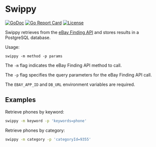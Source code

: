 # Swippy

[![GoDoc](https://godoc.org/github.com/matthewdargan/swippy-api?status.svg)](https://godoc.org/github.com/matthewdargan/swippy-api)
[![Go Report Card](https://goreportcard.com/badge/github.com/matthewdargan/swippy-api)](https://goreportcard.com/report/github.com/matthewdargan/swippy-api)
[![License](https://img.shields.io/badge/License-Apache_2.0-blue.svg)](LICENSE)

Swippy retrieves from the
[eBay Finding API](https://developer.ebay.com/api-docs/user-guides/static/finding-user-guide-landing.html)
and stores results in a PostgreSQL database.

Usage:

    swippy -m method -p params

The `-m` flag indicates the eBay Finding API method to call.

The `-p` flag specifies the query parameters for the eBay Finding API call.

The `EBAY_APP_ID` and `DB_URL` environment variables are required.

## Examples

Retrieve phones by keyword:

```sh
swippy -m keyword -p 'keywords=phone'
```

Retrieve phones by category:

```sh
swippy -m category -p 'categoryId=9355'
```
